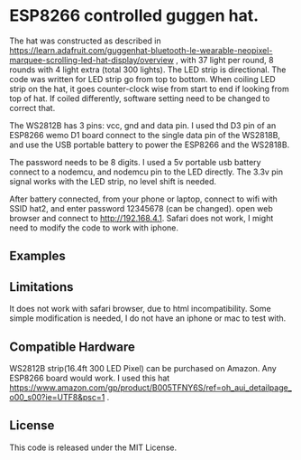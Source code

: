 # ESP8266 controlled guggen hat.

The hat was constructed as described in https://learn.adafruit.com/guggenhat-bluetooth-le-wearable-neopixel-marquee-scrolling-led-hat-display/overview , with 37 light per round, 8 rounds with 4 light extra (total 300 lights). The LED strip is directional. The code was written for LED strip go from top to bottom. When coiling LED strip on the hat,  it goes counter-clock wise from start to end if looking from top of hat.
If coiled differently, software setting need to be changed to correct that.

The WS2812B has 3 pins: vcc, gnd and data pin. I used thd D3 pin of an ESP8266 wemo D1 board connect to the single data pin of the WS2818B, and use the USB portable battery to power the ESP8266 and the WS2818B. 

The password needs to be 8 digits. I used a 5v portable usb battery connect to a nodemcu, and nodemcu pin to the LED directly. The 3.3v pin signal works with the LED strip, no level shift is needed.

After battery connected, from your phone or laptop, connect to wifi with SSID hat2, and enter password 12345678 (can be changed). open web browser and connect to http://192.168.4.1. Safari does not work, I might need to modify the code to work with iphone.

## Examples


## Limitations
It does not work with safari browser, due to html incompatibility. Some simple modification is needed, I do not have an iphone or mac to test with.

## Compatible Hardware

WS2812B strip(16.4ft 300 LED Pixel) can be purchased on Amazon. Any ESP8266 board would work. I used this hat https://www.amazon.com/gp/product/B005TFNY6S/ref=oh_aui_detailpage_o00_s00?ie=UTF8&psc=1 . 

## License

This code is released under the MIT License.